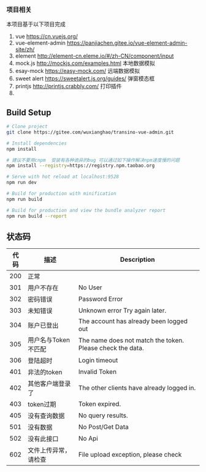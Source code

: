 ### **项目相关**
本项目基于以下项目完成
1. vue https://cn.vuejs.org/ 
2. vue-element-admin  https://panjiachen.gitee.io/vue-element-admin-site/zh/
3. element http://element-cn.eleme.io/#/zh-CN/component/input 
4. mock.js http://mockjs.com/examples.html 本地数据模拟
5. esay-mock https://easy-mock.com/   远端数据模拟  
6. sweet alert https://sweetalert.js.org/guides/ 弹窗模态框
7. printjs http://printjs.crabbly.com/  打印插件
8. 


## Build Setup

```bash
# Clone project
git clone https://gitee.com/wuxianghao/transino-vue-admin.git

# Install dependencies
npm install

# 建议不要用cnpm  安装有各种诡异的bug 可以通过如下操作解决npm速度慢的问题
npm install --registry=https://registry.npm.taobao.org

# Serve with hot reload at localhost:9528
npm run dev

# Build for production with minification
npm run build

# Build for production and view the bundle analyzer report
npm run build --report
```

## 状态码
| 代码        | 描述   | Description |
| --------   | ----- | -----|
| 200        | 正常    |   |
| 301        | 用户不存在 | No User |
| 302        | 密码错误 | Password Error |
| 303        | 未知错误 | Unknown error Try again later. |
| 304        | 账户已登出 | The account has already been logged out |
| 305        | 用户名与Token 不匹配 | The name does not match the token. Please check the data. |
| 306        | 登陆超时     | Login timeout |
| 401        | 非法的token  | Invalid Token  |  
| 402        | 其他客户端登录了 | The other clients have already logged in. |
| 403        | token过期    | Token expired.  |
| 405        | 没有查询数据  | No query results.|
| 501        | 没有数据     | No Post/Get Data  |
| 502        | 没有此接口   | No Api |
| 602        | 文件上传异常，请检查   | File upload exception, please check |



